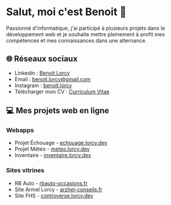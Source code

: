 # Salut, moi c'est Benoit 👏

Passionné d'informatique, j'ai participé à plusieurs projets dans le développement web et je souhaite mettre pleinement à profit mes compétences et mes connaissances dans une alternance.

## 🌐 Réseaux sociaux
- Linkedin : [Benoit Lorcy](https://www.linkedin.com/in/benoit-lorcy/)
- Email : [benoit.lorcy@gmail.com](mailto:benoit.lorcy@gmail.com)
- Instagram : [benoit.lorcy](https://www.instagram.com/benoit.lorcy/)
- Télécharger mon CV : [Curriculum Vitae](https://drive.google.com/file/d/1ecDuwtNu3ya91ZqEJDiGTZA85CMOLvRC/view?usp=sharing)

## 💻 Mes projets web en ligne

### Webapps
- Projet Échouage - [echouage.lorcy.dev](https://front.echouage.lorcy.dev)
- Projet Météo - [meteo.lorcy.dev](https://meteo.lorcy.dev)
- Inventaire - [inventaire.lorcy.dev](https://inventaire.lorcy.dev)

### Sites vitrines
- RB Auto - [rbauto-occasions.fr](https://rbauto-occasions.fr)
- Site Armel Lorcy - [arzhel-conseils.fr](https://arzhel-conseils.fr)
- Site FHS - [controverse.lorcy.dev](https://controverse.lorcy.dev)


<!--
**Benoit-Lorcy/Benoit-Lorcy** is a ✨ _special_ ✨ repository because its `README.md` (this file) appears on your GitHub profile.

Here are some ideas to get you started:

- 🔭 I’m currently working on ...
- 🌱 I’m currently learning ...
- 👯 I’m looking to collaborate on ...
- 🤔 I’m looking for help with ...
- 💬 Ask me about ...
- 📫 How to reach me: ...
- 😄 Pronouns: ...
- ⚡ Fun fact: ...
-->
